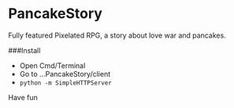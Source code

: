 # PancakeStory
Fully featured Pixelated RPG, a story about love war and pancakes.

###Install
- Open Cmd/Terminal
- Go to ...PancakeStory/client
- ```python -m SimpleHTTPServer```

Have fun
